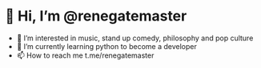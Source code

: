 # 👋 Hi, I’m @renegatemaster
- 👀 I’m interested in music, stand up comedy, philosophy and pop culture
- 🌱 I’m currently learning python to become a developer
- 📫 How to reach me t.me/renegatemaster

<!---
renegatemaster/renegatemaster is a ✨ special ✨ repository because its `README.md` (this file) appears on your GitHub profile.
You can click the Preview link to take a look at your changes.
--->
